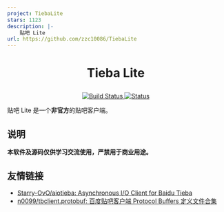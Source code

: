 ```yaml
---
project: TiebaLite
stars: 1123
description: |-
    贴吧 Lite
url: https://github.com/zzc10086/TiebaLite
---
```


# <p align="center">Tieba Lite</p>
<p align="center">
    <a href="https://github.com/HuanCheng65/TiebaLite/actions/workflows/build.yml">
        <img alt="Build Status" src="https://github.com/HuanCheng65/TiebaLite/actions/workflows/build.yml/badge.svg?branch=4.0-dev">
    </a>
    <a href="https://t.me/tblite_discuss">
        <img alt="Status" src="https://img.shields.io/badge/-Telegram-blue?logo=telegram&style=flat">
    </a>
</p>

贴吧 Lite 是一个**非官方**的贴吧客户端。

## 说明

**本软件及源码仅供学习交流使用，严禁用于商业用途。**

## 友情链接

+ [Starry-OvO/aiotieba: Asynchronous I/O Client for Baidu Tieba](https://github.com/Starry-OvO/aiotieba)
+ [n0099/tbclient.protobuf: 百度贴吧客户端 Protocol Buffers 定义文件合集](https://github.com/n0099/tbclient.protobuf)
